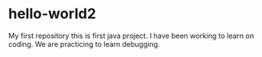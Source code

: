 # hello-world2
My first repository
this is first java project. I have been working to learn on coding. We are practicing to learn debugging.
